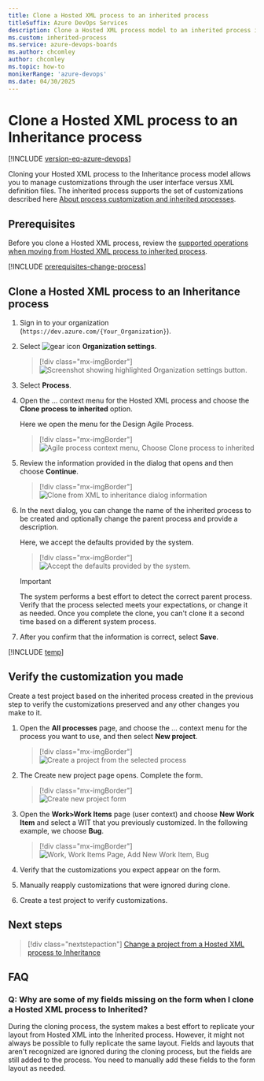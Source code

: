 ```yaml
---
title: Clone a Hosted XML process to an inherited process
titleSuffix: Azure DevOps Services     
description: Clone a Hosted XML process model to an inherited process in Azure DevOps Services
ms.custom: inherited-process
ms.service: azure-devops-boards
ms.author: chcomley
author: chcomley
ms.topic: how-to
monikerRange: 'azure-devops'
ms.date: 04/30/2025
---
```


# Clone a Hosted XML process to an Inheritance process   

[!INCLUDE [version-eq-azure-devops](../../../includes/version-eq-azure-devops.md)]

Cloning your Hosted XML process to the Inheritance process model allows you to manage customizations through the user interface versus XML definition files. The inherited process supports the set of customizations described here [About process customization and inherited processes](inheritance-process-model.md). 
 
## Prerequisites

Before you clone a Hosted XML process, review the [supported operations when moving from Hosted XML process to inherited process](change-process-from-hosted-to-inherited.md#supported-operations-for-moving-from-hosted-xml-to-an-inherited-process).

[!INCLUDE [prerequisites-change-process](../includes/prerequisites-change-process.md)]

## Clone a Hosted XML process to an Inheritance process 

1. Sign in to your organization (```https://dev.azure.com/{Your_Organization}```).
2. Select ![gear icon](../../../media/icons/gear-icon.png) **Organization settings**.
  
   	> [!div class="mx-imgBorder"]  
	> ![Screenshot showing highlighted Organization settings button.](../../../media/settings/open-admin-settings-vert.png)
3. Select **Process**. 
2. Open the &hellip; context menu for the Hosted XML process and choose the **Clone process to inherited** option. 

	Here we open the menu for the Design Agile Process. 

	> [!div class="mx-imgBorder"]  
	> ![Agile process context menu, Choose Clone process to inherited](media/migration/upgrade-to-inherited-option-menu.png) 

3. Review the information provided in the dialog that opens and then choose **Continue**.  

	> [!div class="mx-imgBorder"]  
	> ![Clone from XML to inheritance dialog information](media/migration/upgrade-from-xml-to-inheritance.png)   

4. In the next dialog, you can change the name of the inherited process to be created and optionally change the parent process and provide a description. 

	Here, we accept the defaults provided by the system.  

	> [!div class="mx-imgBorder"]  
	> ![Accept the defaults provided by the system.](media/migration/upgrade-from-xml-to-inheritance-dialog.png)  

	> [!IMPORTANT]  
	> The system performs a best effort to detect the correct parent process. Verify that the process selected meets your expectations, or change it as needed. Once you complete the clone, you can't clone it a second time based on a different system process. 

5. After you confirm that the information is correct, select **Save**. 

[!INCLUDE [temp](../includes/post-upgrade-steps.md)]

<a id="verify">  </a>

## Verify the customization you made 

Create a test project based on the inherited process created in the previous step to verify the customizations preserved and any other changes you make to it. 

1. Open the **All processes** page, and choose the &hellip; context menu for the process you want to use, and then select **New project**.  

	> [!div class="mx-imgBorder"]  
	> ![Create a project from the selected process](media/migration/create-team-project-inherited-process.png)  

2. The Create new project page opens. Complete the form. 

	> [!div class="mx-imgBorder"]  
	> ![Create new project form](media/process/create-test-project.png) 

3. Open the **Work>Work Items** page (user context) and choose **New Work Item** and select a WIT that you previously customized. In the following example, we choose **Bug**. 

	> [!div class="mx-imgBorder"]  
	> ![Work, Work Items Page, Add New Work Item, Bug](media/process/add-custom-field-verify-bug.png) 

4. Verify that the customizations you expect appear on the form. 
5. Manually reapply customizations that were ignored during clone.
6. Create a test project to verify customizations.  

## Next steps

> [!div class="nextstepaction"]
> [Change a project from a Hosted XML process to Inheritance](change-process-from-hosted-to-inherited.md) 

## FAQ

### Q: Why are some of my fields missing on the form when I clone a Hosted XML process to Inherited?

During the cloning process, the system makes a best effort to replicate your layout from Hosted XML into the Inherited process. However, it might not always be possible to fully replicate the same layout. Fields and layouts that aren't recognized are ignored during the cloning process, but the fields are still added to the process. You need to manually add these fields to the form layout as needed.
